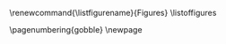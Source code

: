 \renewcommand{\listfigurename}{Figures}
\listoffigures
<!-- 
Table des annexes

-->
\pagenumbering{gobble}
\newpage

